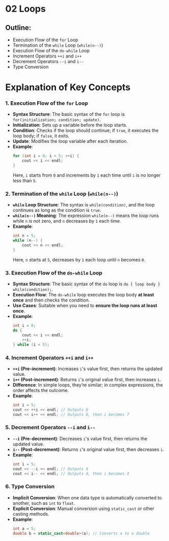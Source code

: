 # 02 Loops



## Outline:

- Execution Flow of the `for` Loop
- Termination of the `while` Loop (`while(n--)`)
- Execution Flow of the `do-while` Loop
- Increment Operators `++i` and `i++`
- Decrement Operators `--i` and `i--`
- Type Conversion





# Explanation of Key Concepts

### 1. Execution Flow of the `for` Loop

- **Syntax Structure**: The basic syntax of the `for` loop is `for(initialization; condition; update)`.
- **Initialization**: Sets up a variable before the loop starts.
- **Condition**: Checks if the loop should continue; if `true`, it executes the loop body; if `false`, it exits.
- **Update**: Modifies the loop variable after each iteration.
- **Example**:
  ```cpp
  for (int i = 0; i < 5; ++i) {
      cout << i << endl;
  }
  ```
  Here, `i` starts from `0` and increments by `1` each time until `i` is no longer less than `5`.

### 2. Termination of the `while` Loop (`while(n--)`)

- **`while` Loop Structure**: The syntax is `while(condition)`, and the loop continues as long as the condition is `true`.
- **`while(n--)` Meaning**: The expression `while(n--)` means the loop runs while `n` is not zero, and `n` decreases by `1` each time.
- **Example**:
  ```cpp
  int n = 5;
  while (n--) {
      cout << n << endl;
  }
  ```
  Here, `n` starts at `5`, decreases by `1` each loop until `n` becomes `0`.

### 3. Execution Flow of the `do-while` Loop

- **Syntax Structure**: The basic syntax of the `do` loop is `do { loop body } while(condition);`.
- **Execution Flow**: The `do-while` loop executes the loop body **at least once** and then checks the condition.
- **Use Cases**: Suitable when you need to **ensure the loop runs at least once**.
- **Example**:
  ```cpp
  int i = 0;
  do {
      cout << i << endl;
      ++i;
  } while (i < 5);
  ```

### 4. Increment Operators `++i` and `i++`

- **`++i` (Pre-increment)**: Increases `i`'s value first, then returns the updated value.
- **`i++` (Post-increment)**: Returns `i`'s original value first, then increases `i`.
- **Difference**: In simple loops, they’re similar; in complex expressions, the order affects the outcome.
- **Example**:
  ```cpp
  int i = 5;
  cout << ++i << endl; // Outputs 6
  cout << i++ << endl; // Outputs 6, then i becomes 7
  ```

### 5. Decrement Operators `--i` and `i--`

- **`--i` (Pre-decrement)**: Decreases `i`'s value first, then returns the updated value.
- **`i--` (Post-decrement)**: Returns `i`'s original value first, then decreases `i`.
- **Example**:
  ```cpp
  int i = 5;
  cout << --i << endl; // Outputs 4
  cout << i-- << endl; // Outputs 4, then i becomes 3
  ```

### 6. Type Conversion

- **Implicit Conversion**: When one data type is automatically converted to another, such as `int` to `float`.
- **Explicit Conversion**: Manual conversion using `static_cast` or other casting methods.
- **Example**:
  ```cpp
  int a = 5;
  double b = static_cast<double>(a); // Converts a to a double
  ```



